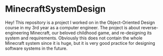 # MinecraftSystemDesign
Hey! This repository is a project I worked on in the Object-Oriented Design course in my 3rd year as a computer engineer.
The project is about reverse-engineering Minecraft, our beloved childhood game, and re-designing its system and requirements. 
Obviously this does not contain the whole Minecraft system since it is huge, but it is very good practice for designing software systems in the future.
